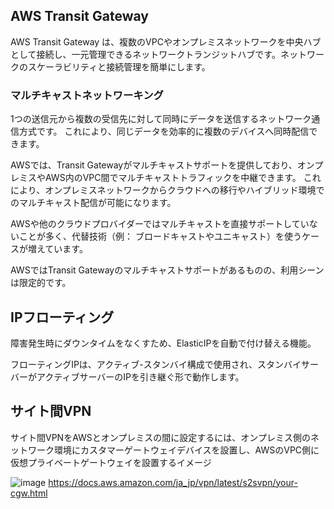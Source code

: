 ## AWS Transit Gateway

AWS Transit Gateway は、複数のVPCやオンプレミスネットワークを中央ハブとして接続し、一元管理できるネットワークトランジットハブです。ネットワークのスケーラビリティと接続管理を簡単にします。

### マルチキャストネットワーキング
1つの送信元から複数の受信先に対して同時にデータを送信するネットワーク通信方式です。
これにより、同じデータを効率的に複数のデバイスへ同時配信できます。

AWSでは、Transit Gatewayがマルチキャストサポートを提供しており、オンプレミスやAWS内のVPC間でマルチキャストトラフィックを中継できます。
これにより、オンプレミスネットワークからクラウドへの移行やハイブリッド環境でのマルチキャスト配信が可能になります。

AWSや他のクラウドプロバイダーではマルチキャストを直接サポートしていないことが多く、代替技術（例： ブロードキャストやユニキャスト）を使うケースが増えています。

AWSではTransit Gatewayのマルチキャストサポートがあるものの、利用シーンは限定的です。

## IPフローティング

障害発生時にダウンタイムをなくすため、ElasticIPを自動で付け替える機能。

フローティングIPは、アクティブ-スタンバイ構成で使用され、スタンバイサーバーがアクティブサーバーのIPを引き継ぐ形で動作します。

## サイト間VPN

サイト間VPNをAWSとオンプレミスの間に設定するには、オンプレミス側のネットワーク環境にカスタマーゲートウェイデバイスを設置し、AWSのVPC側に仮想プライベートゲートウェイを設置するイメージ

![image](https://github.com/user-attachments/assets/593b2ed6-4925-4a6b-afb9-0422c970b99e)
https://docs.aws.amazon.com/ja_jp/vpn/latest/s2svpn/your-cgw.html

